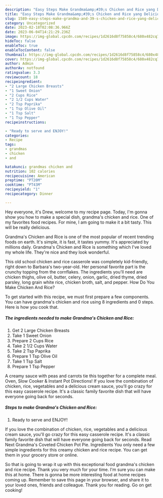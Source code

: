 ```yaml
---
description: "Easy Steps Make Grandma&amp;#39;s Chicken and Rice yang Delicious"
title: "Easy Steps Make Grandma&amp;#39;s Chicken and Rice yang Delicious"
slug: 1589-easy-steps-make-grandma-and-39-s-chicken-and-rice-yang-delicious
category: Uncategorized
date: 2023-02-18T02:08:36.966Z
date: 2023-06-04T14:21:29.236Z
image: https://img-global.cpcdn.com/recipes/1d2616d8f75858c4/680x482cq70/grandmas-chicken-and-rice-recipe-main-photo.jpg
hideToc: false
enableToc: true
enableTocContent: false
thumbnail: https://img-global.cpcdn.com/recipes/1d2616d8f75858c4/680x482cq70/grandmas-chicken-and-rice-recipe-main-photo.jpg
cover: https://img-global.cpcdn.com/recipes/1d2616d8f75858c4/680x482cq70/grandmas-chicken-and-rice-recipe-main-photo.jpg
author: Admin
authorAv: notfound
ratingvalue: 3.3
reviewcount: 18
recipeingredient:
- "2 Large Chicken Breasts"
- "1 Sweet Onion"
- "2 Cups Rice"
- "2 1/2 Cups Water"
- "2 Tsp Paprika"
- "1 Tsp Olive Oil"
- "1 Tsp Salt"
- "1 Tsp Pepper"
recipeinstructions:

- "Ready to serve and ENJOY!"
categories:
- Recipe
tags:
- grandmas
- chicken
- and

katakunci: grandmas chicken and 
nutrition: 102 calories
recipecuisine: American
preptime: "PT20M"
cooktime: "PT43M"
recipeyield: "1"
recipecategory: Dinner

---
```



Hey everyone, it's Drew, welcome to my recipe page. Today, I'm gonna show you how to make a special dish, grandma&#39;s chicken and rice. One of my favorites food recipes. For mine, I am going to make it a bit tasty. This will be really delicious.

Grandma&#39;s Chicken and Rice is one of the most popular of recent trending foods on earth. It's simple, it is fast, it tastes yummy. It's appreciated by millions daily. Grandma&#39;s Chicken and Rice is something which I've loved my whole life. They're nice and they look wonderful.

This old school chicken and rice casserole was completely kid-friendly, right down to Barbara&#39;s two-year-old. Her personal favorite part is the crunchy topping from the cornflakes. The ingredients you&#39;ll need are chicken thighs, olive oil, butter, celery, onion, garlic, dried thyme, dried parsley, long grain white rice, chicken broth, salt, and pepper. How Do You Make Chicken And Rice?


To get started with this recipe, we must first prepare a few components. You can have grandma&#39;s chicken and rice using 8 ingredients and 0 steps. Here is how you cook that.

<!--inarticleads1-->

##### The ingredients needed to make Grandma&#39;s Chicken and Rice:

1. Get 2 Large Chicken Breasts
1. Take 1 Sweet Onion
1. Prepare 2 Cups Rice
1. Take 2 1/2 Cups Water
1. Take 2 Tsp Paprika
1. Prepare 1 Tsp Olive Oil
1. Take 1 Tsp Salt
1. Prepare 1 Tsp Pepper


A creamy sauce with peas and carrots tie this together for a complete meal. Oven, Slow Cooker &amp; Instant Pot Directions! If you love the combination of chicken, rice, vegetables and a delicious cream sauce, you&#39;ll go crazy for this easy casserole recipe. It&#39;s a classic family favorite dish that will have everyone going back for seconds. 

<!--inarticleads2-->

##### Steps to make Grandma&#39;s Chicken and Rice:


1. Ready to serve and ENJOY!

If you love the combination of chicken, rice, vegetables and a delicious cream sauce, you&#39;ll go crazy for this easy casserole recipe. It&#39;s a classic family favorite dish that will have everyone going back for seconds. Read Next Grandma&#39;s Coveted Chicken Pot Pie. Ingredients You only need a few simple ingredients for this creamy chicken and rice recipe. You can get them in your grocery store or online. 

So that is going to wrap it up with this exceptional food grandma&#39;s chicken and rice recipe. Thank you very much for your time. I'm sure you can make this at home. There is gonna be more interesting food at home recipes coming up. Remember to save this page in your browser, and share it to your loved ones, friends and colleague. Thank you for reading. Go on get cooking!
